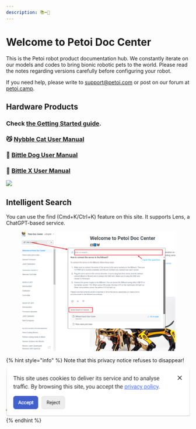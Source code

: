 ```yaml
---
description: 📚➡️🤖
---
```


# Welcome to Petoi Doc Center

This is the Petoi robot product documentation hub. We constantly iterate on our models and codes to bring bionic robotic pets to the world. Please read the notes regarding versions carefully before configuring your robot.&#x20;

If you need help, please write to support@petoi.com or post on our forum at [petoi.camp](https://www.petoi.camp).&#x20;

## Hardware Products

### Check [the Getting Started guide](https://docs.petoi.com/getting-started-guide).

### 😼 [Nybble Cat User Manual](https://nybble.petoi.com)

### 🐶 [Bittle Dog User Manual](https://bittle.petoi.com)

### 🐶 [Bittle X User Manual](https://bittle-x.petoi.com/)



![](<.gitbook/assets/NB copy.JPG>)

## Intelligent Search

You can use the find (Cmd+K/Ctrl+K) feature on this site. It supports Lens, a ChatGPT-based service.&#x20;

<figure><img src=".gitbook/assets/image (431).png" alt=""><figcaption></figcaption></figure>

{% hint style="info" %}
Note that this privacy notice refuses to disappear!

<img src=".gitbook/assets/image (52).png" alt="" data-size="original">
{% endhint %}
